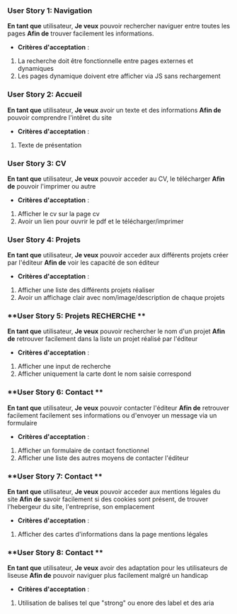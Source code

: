 ### **User Story 1: Navigation**
**En tant que** utilisateur,
**Je veux** pouvoir rechercher naviguer entre toutes les pages
**Afin de** trouver facilement les informations.
- **Critères d'acceptation** :
1. La recherche doit être fonctionnelle entre pages externes et dynamiques
2. Les pages dynamique doivent etre afficher via JS sans rechargement

### **User Story 2: Accueil**
**En tant que** utilisateur,
**Je veux** avoir un texte et des informations
**Afin de** pouvoir comprendre l'intêret du site
- **Critères d'acceptation** :
1. Texte de présentation

### **User Story 3: CV**
**En tant que** utilisateur,
**Je veux** pouvoir acceder au CV, le télécharger
**Afin de** pouvoir l'imprimer ou autre
- **Critères d'acceptation** :
 1. Afficher le cv sur la page cv
 2. Avoir un lien pour ouvrir le pdf et le télécharger/imprimer

### **User Story 4: Projets**
**En tant que** utilisateur,
**Je veux** pouvoir acceder aux différents projets créer par l'éditeur
**Afin de** voir les capacité de son éditeur
- **Critères d'acceptation** :
 1. Afficher une liste des différents projets réaliser
 2. Avoir un affichage clair avec nom/image/description de chaque projets

### **User Story 5: Projets RECHERCHE **
**En tant que** utilisateur,
**Je veux** pouvoir rechercher le nom d'un projet
**Afin de** retrouver facilement dans la liste un projet réalisé par l'éditeur
- **Critères d'acceptation** :
 1. Afficher une input de recherche  
 2. Afficher uniquement la carte dont le nom saisie correspond

### **User Story 6: Contact **
**En tant que** utilisateur,
**Je veux** pouvoir contacter l'éditeur
**Afin de** retrouver facilement facilement ses informations ou d'envoyer un message via un formulaire
- **Critères d'acceptation** :
 1. Afficher un formulaire de contact fonctionnel 
 2. Afficher une liste des autres moyens de contacter l'éditeur

### **User Story 7: Contact **
**En tant que** utilisateur,
**Je veux** pouvoir acceder aux mentions légales du site
**Afin de** savoir facilement si des cookies sont présent, de trouver l'hebergeur du site, l'entreprise, son emplacement
- **Critères d'acceptation** :
 1. Afficher des cartes d'informations dans la page mentions légales

### **User Story 8: Contact **
**En tant que** utilisateur,
**Je veux** avoir des adaptation pour les utilisateurs de liseuse 
**Afin de** pouvoir naviguer plus facilement malgré un handicap
- **Critères d'acceptation** :
 1. Utilisation de balises tel que "strong" ou enore des label et des aria